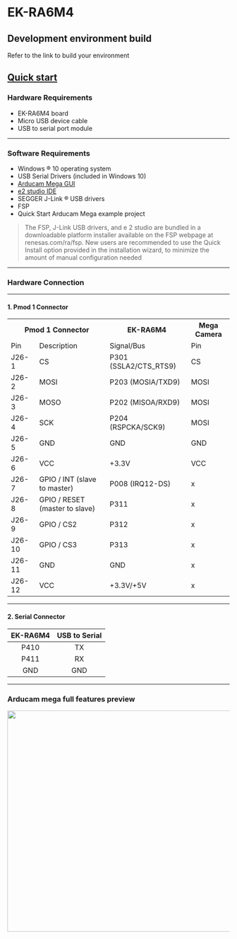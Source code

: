 # EK-RA6M4

## Development environment build

Refer to the link to build your environment

[Quick start](https://www.renesas.com/us/en/document/qsg/ek-ra6m4-quick-start-guide?r=1333976)
---
### Hardware Requirements

- EK-RA6M4 board
- Micro USB device cable
- USB to serial port module
---
### Software Requirements

- Windows ® 10 operating system
- USB Serial Drivers (included in Windows 10)
- [Arducam Mega GUI](https://github.com/ArduCAM/Arducam_Mega/releases)
- [e2 studio IDE](https://github.com/renesas/fsp/releases/download/v4.3.0/setup_fsp_v4_3_0_e2s_v2023-01.exe)
- SEGGER J-Link ® USB drivers
- FSP
- Quick Start Arducam Mega example project

> The FSP, J-Link USB drivers, and e 2 studio are bundled in a downloadable platform installer available on the
> FSP webpage at renesas.com/ra/fsp. New users are recommended to use the Quick Install option provided
> in the installation wizard, to minimize the amount of manual configuration needed
---
### Hardware Connection
---

#### 1. **Pmod 1 Connector**

<table>
    <tr>
        <th colspan="2">Pmod 1 Connector</th><th>EK-RA6M4</th><th>Mega Camera</th>
    </tr>
    <tr>    <!--rowspan="3"-->
        <td>Pin</td><td>Description</td><td>Signal/Bus</td><td>Pin</td> 
    </tr>
    <tr>
        <td>J26-1</td><td>CS</td><td>P301 (SSLA2/CTS_RTS9)</td><td>CS</td>
    </tr>
    <tr>
        <td>J26-2</td><td>MOSI</td><td>P203 (MOSIA/TXD9)</td><td>MOSI</td>
    </tr>
    <tr>
        <td>J26-3</td><td>MOSO</td><td>P202 (MISOA/RXD9)</td><td>MOSI</td>
    </tr>
    <tr>
        <td>J26-4</td><td>SCK</td><td>P204 (RSPCKA/SCK9)</td><td>MOSI</td>
    </tr>
    <tr>
        <td>J26-5</td><td>GND</td><td>GND</td><td>GND</td>
    </tr>
    <tr>
        <td>J26-6</td><td>VCC</td><td>+3.3V</td><td>VCC</td>
    </tr>
    <tr>
        <td>J26-7</td><td>GPIO / INT (slave to master)</td><td>P008 (IRQ12-DS)</td><td>x</td>
    </tr>
    <tr>
        <td>J26-8</td><td>GPIO / RESET (master to slave) </td><td>P311</td><td>x</td>
    </tr>
    <tr>
        <td>J26-9</td><td>GPIO / CS2</td><td>P312</td><td>x</td>
    </tr>
    <tr>
        <td>J26-10</td><td>GPIO / CS3</td><td>P313</td><td>x</td>
    </tr>
    <tr>
        <td>J26-11</td><td>GND</td><td>GND</td><td>x</td>
    </tr>
    <tr>
        <td>J26-12</td><td>VCC</td><td>+3.3V/+5V</td><td>x</td>
    </tr>
</table>

---

#### 2. **Serial Connector**

| EK-RA6M4 | USB to Serial |
| :------: | :-----------: |
|   P410   |      TX      |
|   P411   |      RX      |
|   GND   |      GND      |

---

### Arducam mega full features preview

<!-- ![demo](static\renesas_mega_demo.gif){:height="100px" width="400px"} -->

<img src="static\renesas_mega_demo.gif" width="900xp" height="500xp">

